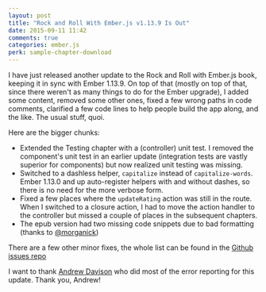 ```yaml
---
layout: post
title: "Rock and Roll With Ember.js v1.13.9 Is Out"
date: 2015-09-11 11:42
comments: true
categories: ember.js
perk: sample-chapter-download
---
```


I have just released another update to the Rock and Roll with Ember.js book,
keeping it in sync with Ember 1.13.9. On top of that (mostly on top of that,
since there weren't as many things to do for the Ember upgrade), I added some
content, removed some other ones, fixed a few wrong paths in code comments,
clarified a few code lines to help people build the app along, and the like. The
usual stuff, quoi.

Here are the bigger chunks:

* Extended the Testing chapter with a (controller) unit test. I removed the
  component's unit test in an earlier update (integration tests are vastly
  superior for components) but now realized unit testing was missing.
* Switched to a dashless helper, `capitalize` instead of `capitalize-words`.
  Ember 1.13.0 and up auto-register helpers with and without dashes, so there is
  no need for the more verbose form.
* Fixed a few places where the `updateRating` action was still in the route.
  When I switched to a closure action, I had to move the action handler to the
  controller but missed a couple of places in the subsequent chapters.
* The epub version had two missing code snippets due to bad formatting (thanks
  to [@morganick](https://github.com/morganick))

There are a few other minor fixes, the whole list can be found in the [Github issues repo](https://github.com/balinterdi/rarwe-issues/issues?q=is%3Aissue+milestone%3A1.13.9+is%3Aclosed)

I want to thank [Andrew Davison](https://github.com/andrewjdavison) who did most
of the error reporting for this update. Thank you, Andrew!
